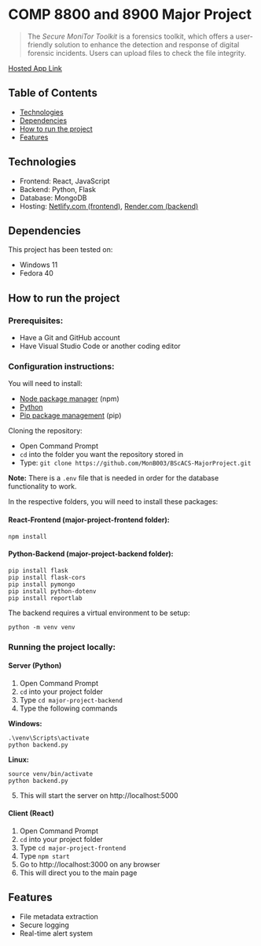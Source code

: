 # COMP 8800 and 8900 Major Project
> The *Secure MoniTor Toolkit* is a forensics toolkit, which offers a user-friendly solution to enhance the detection and response of digital forensic incidents. Users can upload files to check the file integrity.

[Hosted App Link](https://major-project-monb.netlify.app/)

## Table of Contents
- [Technologies](#technologies)
- [Dependencies](#dependencies)
- [How to run the project](#how-to-run-project)
- [Features](#features)

## Technologies
* Frontend: React, JavaScript
* Backend: Python, Flask
* Database: MongoDB
* Hosting: [Netlify.com (frontend)](https://www.netlify.com/), [Render.com (backend)](https://render.com/)

## Dependencies
This project has been tested on:
* Windows 11
* Fedora 40

## <a id="how-to-run-project">How to run the project</a>
### Prerequisites:
- Have a Git and GitHub account
- Have Visual Studio Code or another coding editor

### Configuration instructions:

You will need to install:
- [Node package manager](https://nodejs.org/en/download/) (npm)
- [Python](https://www.python.org/downloads/)
- [Pip package management](https://pypi.org/project/pip/) (pip)

Cloning the repository:
- Open Command Prompt 
- `cd` into the folder you want the repository stored in
- Type: `git clone https://github.com/MonB003/BScACS-MajorProject.git`

<b>Note:</b> There is a `.env` file that is needed in order for the database functionality to work.

In the respective folders, you will need to install these packages:
#### React-Frontend (major-project-frontend folder):
```
npm install 
```
#### Python-Backend (major-project-backend folder):
```
pip install flask
pip install flask-cors
pip install pymongo
pip install python-dotenv
pip install reportlab
```
The backend requires a virtual environment to be setup:
```
python -m venv venv
```

### Running the project locally:
#### Server (Python)
1. Open Command Prompt
2. `cd` into your project folder
3. Type `cd major-project-backend`
4. Type the following commands

<b>Windows:</b>
```
.\venv\Scripts\activate
python backend.py
```
<b>Linux:</b>
```
source venv/bin/activate
python backend.py
```
5. This will start the server on http://localhost:5000

#### Client (React)
1. Open Command Prompt
2. `cd` into your project folder
3. Type `cd major-project-frontend`
4. Type `npm start`
5. Go to http://localhost:3000 on any browser
6. This will direct you to the main page

## <a id="features">Features</a>
- File metadata extraction
- Secure logging
- Real-time alert system
